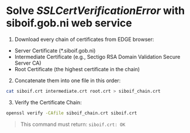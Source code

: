 # Solve *SSLCertVerificationError* with **siboif.gob.ni** web service

1. Download every chain of certificates from EDGE browser:

- Server Certificate (\*.siboif.gob.ni)
- Intermediate Certificate (e.g., Sectigo RSA Domain Validation Secure Server CA)
- Root Certificate (the highest certificate in the chain)

2. Concatenate them into one file in this order:
```bash
cat siboif.crt intermediate.crt root.crt > siboif_chain.crt
```

3. Verify the Certificate Chain:
```bash
openssl verify -CAfile siboif_chain.crt siboif.crt
```

> This command must return: `siboif.crt: OK`
